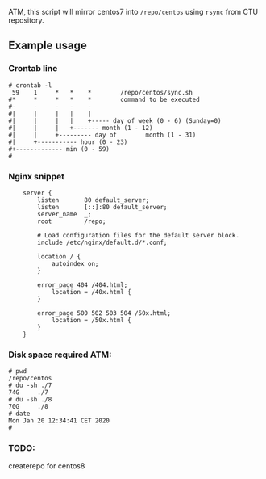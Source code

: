 ATM, this script will mirror centos7 into `/repo/centos` using `rsync` from CTU repository.

## Example usage

### Crontab line 

```
# crontab -l
 59    1     *   *    *        /repo/centos/sync.sh
#*     *     *   *    *        command to be executed
#-     -     -   -    -
#|     |     |   |    |
#|     |     |   |    +----- day of week (0 - 6) (Sunday=0)
#|     |     |   +------- month (1 - 12)
#|     |     +--------- day of        month (1 - 31)
#|     +----------- hour (0 - 23)
#+------------- min (0 - 59)
#
```

### Nginx snippet

```
    server {
        listen       80 default_server;
        listen       [::]:80 default_server;
        server_name  _;
        root         /repo;

        # Load configuration files for the default server block.
        include /etc/nginx/default.d/*.conf;

        location / {
            autoindex on;
        }

        error_page 404 /404.html;
            location = /40x.html {
        }

        error_page 500 502 503 504 /50x.html;
            location = /50x.html {
        }
    }
```

### Disk space required ATM:

```
# pwd
/repo/centos
# du -sh ./7
74G     ./7
# du -sh ./8
70G     ./8
# date
Mon Jan 20 12:34:41 CET 2020
#
```

### TODO:
createrepo for centos8
